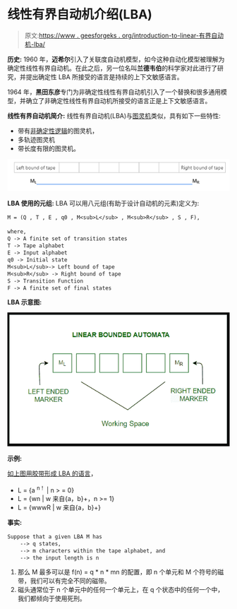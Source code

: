 # 线性有界自动机介绍(LBA)

> 原文:[https://www . geesforgeks . org/introduction-to-linear-有界自动机-lba/](https://www.geeksforgeeks.org/introduction-to-linear-bounded-automata-lba/)

**历史:**
1960 年，**迈希尔**引入了关联度自动机模型，如今这种自动化模型被理解为确定性线性有界自动机。在此之后，另一位名叫**兰德韦伯**的科学家对此进行了研究，并提出确定性 LBA 所接受的语言是持续的上下文敏感语言。

1964 年，**黑田东彦**专门为非确定性线性有界自动机引入了一个替换和很多通用模型，并确立了非确定性线性有界自动机所接受的语言正是上下文敏感语言。

**线性有界自动机简介:**
线性有界自动机(LBA)与[图灵机](https://www.geeksforgeeks.org/turing-machine-in-toc/)类似，具有如下一些特性:

*   带有[非确定性逻辑](https://www.geeksforgeeks.org/multitape-nondeterministic-turing-machine-simulator/)的图灵机，
*   多轨迹图灵机
*   带长度有限的图灵机。

![](img/29c0e3ec8f529beaea35371cd14f1c0b.png)

**LBA 使用的元组:**
LBA 可以用八元组(有助于设计自动机的元素)定义为:

```
M = (Q , T , E , q0 , M<sub>L</sub> , M<sub>R</sub> , S , F), 

where,  
Q -> A finite set of transition states
T -> Tape alphabet
E -> Input alphabet
q0 -> Initial state
M<sub>L</sub>-> Left bound of tape
M<sub>R</sub> -> Right bound of tape
S -> Transition Function
F -> A finite set of final states 
```

**LBA 示意图:**

![](img/98919cc1038f07f67e5b442e794277f7.png)

**示例:**

[如上图用胶带形成 LBA 的语言](https://www.geeksforgeeks.org/introduction-of-theory-of-computation/)，

*   L = {a <sup>n！</sup> | n > = 0}
*   L = {wn | w 来自{a，b}+，n >= 1}
*   L = {wwwR | w 来自{a，b}+}

**事实:**

```
Suppose that a given LBA M has
    --> q states,
    --> m characters within the tape alphabet, and
    --> the input length is n
```

1.  那么 M 最多可以是 f(n) = q * n * mn 的配置，即 n 个单元和 M 个符号的磁带，我们可以有完全不同的磁带。
2.  磁头通常位于 n 个单元中的任何一个单元上，在 q 个状态中的任何一个中，我们都倾向于使用死刑。